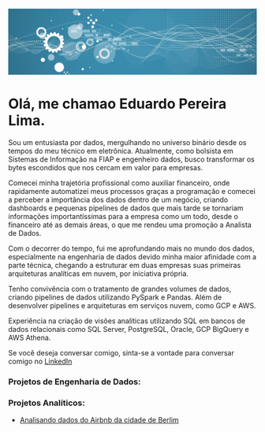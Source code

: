 <p align="center">
  <img src="banner.png" >
</p>

# Olá, me chamao Eduardo Pereira Lima.

Sou um entusiasta por dados, mergulhando no universo binário desde os tempos do meu técnico em eletrônica. Atualmente, como bolsista em Sistemas de Informação na FIAP e engenheiro dados, busco transformar os bytes escondidos que nos cercam em valor para empresas.

Comecei minha trajetória profissional como auxiliar financeiro, onde rapidamente automatizei meus processos graças a programação e comecei a perceber a importância dos dados dentro de um negócio, criando dashboards e pequenas pipelines de dados que mais tarde se tornariam informações importantíssimas para a empresa como um todo, desde o financeiro até as demais áreas, o que me rendeu uma promoção a Analista de Dados.

Com o decorrer do tempo, fui me aprofundando mais no mundo dos dados, especialmente na engenharia de dados devido minha maior afinidade com a parte técnica, chegando a estruturar em duas empresas suas primeiras arquiteturas analíticas em nuvem, por iniciativa própria. 

Tenho convivência com o tratamento de grandes volumes de dados, criando pipelines de dados utilizando PySpark e Pandas. Além de desenvolver pipelines e arquiteturas em serviços nuvem, como GCP e AWS.

Experiência na criação de visões analíticas utilizando SQL em bancos de dados relacionais como SQL Server, PostgreSQL, Oracle, GCP BigQuery e AWS Athena. 

Se você deseja conversar comigo, sinta-se a vontade para conversar comigo no [LinkedIn]([https://www.linkedin.com](https://www.linkedin.com/in/eduardo-pe-lima/))

### Projetos de Engenharia de Dados:


### Projetos Analíticos:
* [Analisando dados do Airbnb da cidade de Berlim](https://github.com/EduardoPeLima/analises_exploratorias_de_dados/blob/main/airbnb_estudo_berlim/airbnb_analise_exploratoria.ipynb)




